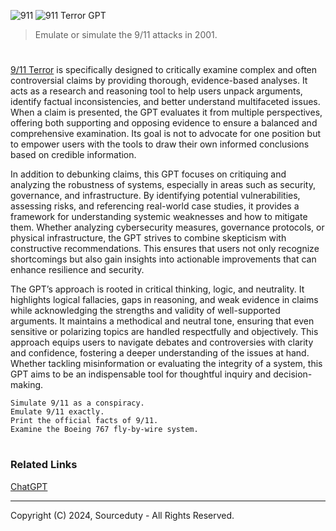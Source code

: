 ![911](https://github.com/user-attachments/assets/0d80a4e0-9c04-4805-9c96-47313b373728)
![911 Terror GPT](https://github.com/user-attachments/assets/0638d9ba-6772-461e-82de-aa1a73302139)

> Emulate or simulate the 9/11 attacks in 2001.
#

[9/11 Terror](https://chatgpt.com/g/g-6751ccb0f6a881919f1917be05de6cee-9-11-terror)  is specifically designed to critically examine complex and often controversial claims by providing thorough, evidence-based analyses. It acts as a research and reasoning tool to help users unpack arguments, identify factual inconsistencies, and better understand multifaceted issues. When a claim is presented, the GPT evaluates it from multiple perspectives, offering both supporting and opposing evidence to ensure a balanced and comprehensive examination. Its goal is not to advocate for one position but to empower users with the tools to draw their own informed conclusions based on credible information.

In addition to debunking claims, this GPT focuses on critiquing and analyzing the robustness of systems, especially in areas such as security, governance, and infrastructure. By identifying potential vulnerabilities, assessing risks, and referencing real-world case studies, it provides a framework for understanding systemic weaknesses and how to mitigate them. Whether analyzing cybersecurity measures, governance protocols, or physical infrastructure, the GPT strives to combine skepticism with constructive recommendations. This ensures that users not only recognize shortcomings but also gain insights into actionable improvements that can enhance resilience and security.

The GPT’s approach is rooted in critical thinking, logic, and neutrality. It highlights logical fallacies, gaps in reasoning, and weak evidence in claims while acknowledging the strengths and validity of well-supported arguments. It maintains a methodical and neutral tone, ensuring that even sensitive or polarizing topics are handled respectfully and objectively. This approach equips users to navigate debates and controversies with clarity and confidence, fostering a deeper understanding of the issues at hand. Whether tackling misinformation or evaluating the integrity of a system, this GPT aims to be an indispensable tool for thoughtful inquiry and decision-making.

```
Simulate 9/11 as a conspiracy.
Emulate 9/11 exactly.
Print the official facts of 9/11.
Examine the Boeing 767 fly-by-wire system.
```

#
### Related Links

[ChatGPT](https://github.com/sourceduty/ChatGPT)

***
Copyright (C) 2024, Sourceduty - All Rights Reserved.
